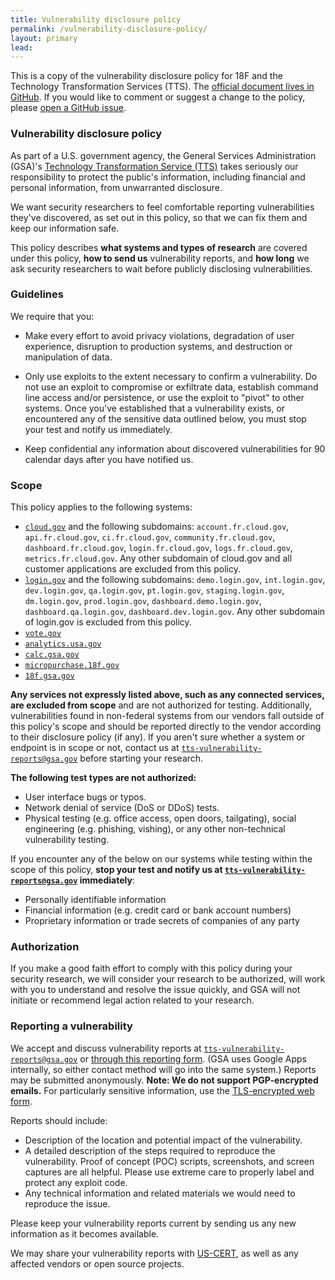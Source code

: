 ```yaml
---
title: Vulnerability disclosure policy
permalink: /vulnerability-disclosure-policy/
layout: primary
lead:
---
```


This is a copy of the vulnerability disclosure policy for 18F and the Technology Transformation Services (TTS). The [official document lives in GitHub](https://github.com/18F/vulnerability-disclosure-policy/blob/master/vulnerability-disclosure-policy.md#vulnerability-disclosure-policy). If you would like to comment or suggest a change to the policy, please [open a GitHub issue](https://github.com/18F/vulnerability-disclosure-policy/issues).

### Vulnerability disclosure policy

As part of a U.S. government agency, the General Services Administration (GSA)'s [Technology Transformation Service (TTS)](https://gsa.gov/tts) takes seriously our responsibility to protect the public's information, including financial and personal information, from unwarranted disclosure.

We want security researchers to feel comfortable reporting vulnerabilities they've discovered, as set out in this policy, so that we can fix them and keep our information safe.

This policy describes **what systems and types of research** are covered under this policy, **how to send us** vulnerability reports, and **how long** we ask security researchers to wait before publicly disclosing vulnerabilities.

### Guidelines

We require that you:

* Make every effort to avoid privacy violations, degradation of user experience, disruption to production systems, and destruction or manipulation of data.

* Only use exploits to the extent necessary to confirm a vulnerability. Do not use an exploit to compromise or exfiltrate data, establish command line access and/or persistence, or use the exploit to "pivot" to other systems. Once you've established that a vulnerability exists, or encountered any of the sensitive data outlined below, you must stop your test and notify us immediately.

* Keep confidential any information about discovered vulnerabilities for 90 calendar days after you have notified us.

### Scope

This policy applies to the following systems:

* [`cloud.gov`](https://cloud.gov) and the following subdomains: `account.fr.cloud.gov`, `api.fr.cloud.gov`, `ci.fr.cloud.gov`, `community.fr.cloud.gov`, `dashboard.fr.cloud.gov`, `login.fr.cloud.gov`, `logs.fr.cloud.gov`, `metrics.fr.cloud.gov`. Any other subdomain of cloud.gov and all customer applications are excluded from this policy.
* [`login.gov`](https://login.gov) and the following subdomains: `demo.login.gov`, `int.login.gov`, `dev.login.gov`, `qa.login.gov`, `pt.login.gov`, `staging.login.gov`, `dm.login.gov`, `prod.login.gov`, `dashboard.demo.login.gov`, `dashboard.qa.login.gov`, `dashboard.dev.login.gov`. Any other subdomain of login.gov is excluded from this policy.
* [`vote.gov`](https://vote.gov)
* [`analytics.usa.gov`](https://analytics.usa.gov)
* [`calc.gsa.gov`](https://calc.gsa.gov)
* [`micropurchase.18f.gov`](https://micropurchase.18f.gov)
* [`18f.gsa.gov`](https://18f.gsa.gov)

**Any services not expressly listed above, such as any connected services, are excluded from scope** and are not authorized for testing. Additionally, vulnerabilities found in non-federal systems from our vendors fall outside of this policy's scope and should be reported directly to the vendor according to their disclosure policy (if any). If you aren't sure whether a system or endpoint is in scope or not, contact us at [`tts-vulnerability-reports@gsa.gov`](mailto:tts-vulnerability-reports@gsa.gov) before starting your research.

**The following test types are not authorized:**

* User interface bugs or typos.
* Network denial of service (DoS or DDoS) tests.
* Physical testing (e.g. office access, open doors, tailgating), social engineering (e.g. phishing, vishing), or any other non-technical vulnerability testing.

If you encounter any of the below on our systems while testing within the scope of this policy, **stop your test and notify us at [`tts-vulnerability-reports@gsa.gov`](mailto:tts-vulnerability-reports@gsa.gov) immediately**:

* Personally identifiable information
* Financial information (e.g. credit card or bank account numbers)
* Proprietary information or trade secrets of companies of any party

### Authorization

If you make a good faith effort to comply with this policy during your security research, we will consider your research to be authorized, will work with you to understand and resolve the issue quickly, and GSA will not initiate or recommend legal action related to your research.

### Reporting a vulnerability

We accept and discuss vulnerability reports at [`tts-vulnerability-reports@gsa.gov`](mailto:tts-vulnerability-reports@gsa.gov) or [through this reporting form](https://docs.google.com/forms/d/e/1FAIpQLSdhr6REOq8QRZ3C2cRWVHWbjcGgdNL8_nVSGY1cBSl1-tfkWA/viewform). (GSA uses Google Apps internally, so either contact method will go into the same system.) Reports may be submitted anonymously. **Note: We do not support PGP-encrypted emails.** For particularly sensitive information, use the [TLS-encrypted web form](https://docs.google.com/forms/d/e/1FAIpQLSdhr6REOq8QRZ3C2cRWVHWbjcGgdNL8_nVSGY1cBSl1-tfkWA/viewform).

Reports should include:

* Description of the location and potential impact of the vulnerability.
* A detailed description of the steps required to reproduce the vulnerability. Proof of concept (POC) scripts, screenshots, and screen captures are all helpful. Please use extreme care to properly label and protect any exploit code.
* Any technical information and related materials we would need to reproduce the issue.

Please keep your vulnerability reports current by sending us any new information as it becomes available.

We may share your vulnerability reports with [US-CERT](https://www.us-cert.gov/ais), as well as any affected vendors or open source projects.
